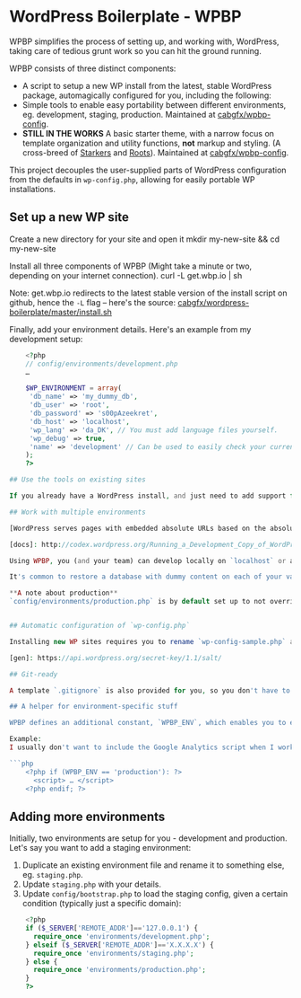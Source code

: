 # WordPress Boilerplate - WPBP

WPBP simplifies the process of setting up, and working with, WordPress, taking care of tedious grunt work so you can hit the ground running.

WPBP consists of three distinct components:

* A script to setup a new WP install from the latest, stable WordPress package, automagically configured for you, including the following:
* Simple tools to enable easy portability between different environments, eg. development, staging, production.
Maintained at [cabgfx/wpbp-config][conf].
* **STILL IN THE WORKS** A basic starter theme, with a narrow focus on template organization and utility functions, **not** markup and styling. (A cross-breed of [Starkers][st] and [Roots][ro]).
Maintained at [cabgfx/wpbp-config][theme].

[conf]: https://github.com/cabgfx/wpbp-config
[theme]: https://github.com/cabgfx/wpbp-theme
[st]: https://github.com/viewportindustries/starkers
[ro]: https://github.com/retlehs/roots

This project decouples the user-supplied parts of WordPress configuration from the defaults in `wp-config.php`, allowing for easily portable WP installations.

## Set up a new WP site

Create a new directory for your site and open it
    mkdir my-new-site && cd my-new-site

Install all three components of WPBP (Might take a minute or two, depending on your internet connection).
    curl -L get.wbp.io | sh

Note: get.wbp.io redirects to the latest stable version of the install script on github, hence the `-L` flag – here's the source: [cabgfx/wordpress-boilerplate/master/install.sh](https://raw.github.com/cabgfx/wordpress-boilerplate/master/install.sh)

Finally, add your environment details. Here's an example from my development setup:

```php
    <?php
    // config/environments/development.php
    …

    $WP_ENVIRONMENT = array(
     'db_name' => 'my_dummy_db',
     'db_user' => 'root',
     'db_password' => 's00pAzeekret',
     'db_host' => 'localhost',
     'wp_lang' => 'da_DK', // You must add language files yourself.
     'wp_debug' => true,
     'name' => 'development' // Can be used to easily check your current environment, see note below about environment-specific stuff.
    );
    ?>

## Use the tools on existing sites

If you already have a WordPress install, and just need to add support for multiple environments, you only need the wpbp-config package. See the repository at [cabgfx.com/wpbp-config][conf] for details.

## Work with multiple environments

[WordPress serves pages with embedded absolute URLs based on the absolute site URL configured in your database] [docs], which is not ideal when you work with multiple environments, eg. development > staging > production or multiple people working on the same codebase.

[docs]: http://codex.wordpress.org/Running_a_Development_Copy_of_WordPress

Using WPBP, you (and your team) can develop locally on `localhost` or anything else, and easily deploy the same codebase to `staging.yoursite.com`, without hassle.

It's common to restore a database with dummy content on each of your various environments, eg. local, staging etc. Normally, you'd have to manually update two options in the DB, to set the correct hostname for your current environment. WPBP eliminates this, by overriding the constants that are set from these options in the DB - specifically, `WP_SITEURL` and `WP_HOME`.

**A note about production**
`config/environments/production.php` is by default set up to not override the constants, deriving the URL straight from the database. If this is not what you want, you can easily do it yourself — just check development.php, for instance.


## Automatic configuration of `wp-config.php`

Installing new WP sites requires you to rename `wp-config-sample.php` and get a fresh set of security keys for the WP backend. WPBP handles that for you, automatically renaming the file and inserting a fresh set of keys, straight from [the online generator][gen]. Neat, huh?

[gen]: https://api.wordpress.org/secret-key/1.1/salt/

## Git-ready

A template `.gitignore` is also provided for you, so you don't have to manually ignore the core WP files. You just need to add your own themes/plugins etc., as you create them.

## A helper for environment-specific stuff

WPBP defines an additional constant, `WPBP_ENV`, which enables you to easily check what environment you're running in.

Example:
I usually don't want to include the Google Analytics script when I work locally, so here's what I do:

```php
    <?php if (WPBP_ENV == 'production'): ?>
      <script> … </script>
    <?php endif; ?>
```

## Adding more environments
Initially, two environments are setup for you - development and production. Let's say you want to add a staging environment:

1. Duplicate an existing environment file and rename it to something else, eg. `staging.php`.
2. Update `staging.php` with your details.
3. Update `config/bootstrap.php` to load the staging config, given a certain condition (typically just a specific domain):
```php
    <?php
    if ($_SERVER['REMOTE_ADDR']=='127.0.0.1') {
      require_once 'environments/development.php';
    } elseif ($_SERVER['REMOTE_ADDR']=='X.X.X.X') {
      require_once 'environments/staging.php';
    } else {
      require_once 'environments/production.php';
    }
    ?>
```